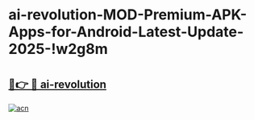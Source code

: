 # ai-revolution-MOD-Premium-APK-Apps-for-Android-Latest-Update-2025-!w2g8m

# <h2><a href="https://9kexvy.esa.edu.pl?title=ai-revolution&ref=w2g8m">🔗👉 🔴 ai-revolution</a></h2>

[![acn](https://github.com/user-attachments/assets/0f9c940e-d8b0-45ae-aac7-cd30a18b3e1c)](https://9kexvy.esa.edu.pl?title=ai-revolution&ref=w2g8m)

